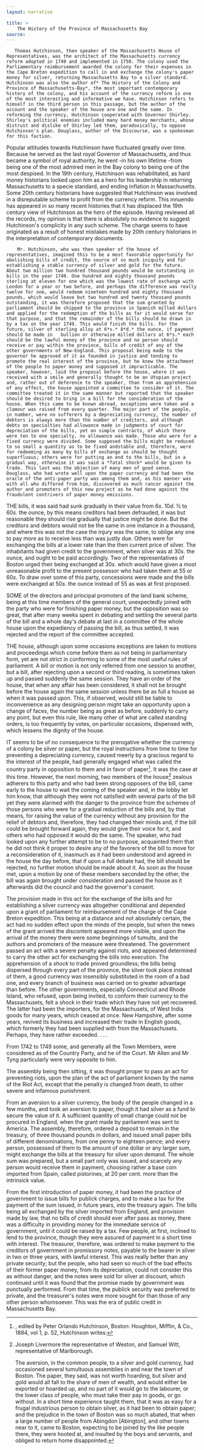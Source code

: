 ```yaml
---
layout: narrative

title: >
    The History of the Province of Massachusetts Bay
source: 
---
```


       Thomas Hutchinson, then speaker of the Massachusetts House of Representatives, was the architect of the Massachusetts currency reform adopted in 1749 and implemented in 1750. The colony used the Parliamentary reimbursement awarded the colony for their expenses in the Cape Breton expedition to call in and exchange the colony's paper money for silver, returning Massachusetts Bay to a silver standard. Hutchinson was also the author of* The History of the Colony and Province of Massachusetts-Bay*, the most important contemporary history of the colony, and his account of the currency reform is one of the most interesting and informative we have. Hutchinson refers to himself in the third person in this passage, but the author of the account and the speaker of the house are one and the same. In reforming the currency, Hutchinson cooperated with Governor Shirley. Shirley's political enemies included many hard money merchants, whose distrust and dislike of Shirley led them, paradoxically, to oppose Hutchinson's plan. Douglass, author of the Discourse, was a spokesman for this faction. 

  Popular attitudes towards Hutchinson have fluctuated greatly over time. Because he served as the last royal Governor of Massachusetts, and thus became a symbol of royal authority, he went -in his own lifetime -from being one of the most admired men in the Bay colony to being one of the most despised. In the 19th century, Hutchinson was rehabilitated, as hard money historians looked upon him as a hero for his leadership in returning Massachusetts to a specie standard, and ending inflation in Massachusetts. Some 20th century historians have suggested that Hutchinson was involved in a disreputable scheme to profit from the currency reform. This innuendo has appeared in so many recent histories that it has displaced the 19th century view of Hutchinson as the hero of the episode. Having reviewed all the records, my opinion is that there is absolutely no evidence to suggest Hutchinson's complicity in any such scheme. The charge seems to have originated as a result of honest mistakes made by 20th century historians in the interpretation of contemporary documents. 

        Mr. Hutchinson, who was then speaker of the house of representatives, imagined this to be a most favorable opportunity for abolishing bills of credit, the source of so much iniquity and for establishing a stable currency of silver and gold for the future. About two million two hundred thousand pounds would be outstanding in bills in the year 1749. One hundred and eighty thousand pounds sterling at eleven for one which was the lowest rate of exchange with London for a year or two before, and perhaps the difference was really twelve for one, would redeem nineteen hundred and eighty thousand pounds, which would leave but two hundred and twenty thousand pounds outstanding, it was therefore proposed that the sum granted by parliament should be shipped to the province in Spanish milled dollars and applied for the redemption of the bills as far it would serve for that purpose, and that the remainder of the bills should be drawn in by a tax on the year 1749. This would finish the bills. For the future, silver of sterling alloy at 6*s.* 8*d.* the ounce, if payment should be made in   bullion or otherwise milled dollars at 6*s.* each should be the lawful money of the province and no person should receive or pay within the province, bills of credit of any of the other governments of New-England. This proposal being made to the governor he approved of it as founded in justice and tending to promote the real interest of the province, but he knew the attachment of the people to paper money and supposed it impracticable. The speaker, however, laid the proposal before the house, where it was received with a smile and generally thought to be an Utopian project and, rather out of deference to the speaker, than from an apprehension of any effect, the house appointed a committee to consider of it. The committee treated it in the same manner but reported that the speaker should be desired to bring in a bill for the consideration of the house. When this came to be known abroad, exceptions were taken and a clamour was raised from every quarter. The major part of the people, in number, were no sufferers by a depreciating currency, the number of debtors is always more than the number of creditors, and although debts on specialties had allowance made in judgments of court for depreciation of the bills, yet on simple contracts, of which there were ten to one specialty, no allowance was made. Those who were for a fixed currency were divided. Some supposed the bills might be reduced to so small a quantity as to be fixed andstable and, therefore, were for redeeming as many by bills of exchange as should be thought superfluous; others were for putting an end to the bills, but in a gradual way, otherwise it was said a *fatal shock* would be given to trade. This last was the objection of many men of good sense. Douglass, who had wrote well upon the paper currency and had been the oracle of the anti-paper party was among them and, as his manner was with all who differed from him, discovered as much rancor against the author and promoters of this new project as he had done against the fraudulent contrivers of paper money emissions. 

   THE bills, it was said had sunk gradually in their value from 6*s*. 10*d*. ½ to 60*s.* the ounce, by this means creditors had been defrauded, it was but reasonable they should rise gradually that justice might be done. But the creditors and debtors would not be the same in one instance in a thousand, and where this was not the case the injury was the same, to oblige any one to pay more as to receive less than was justly due. Others were for exchanging the bills at a lower rate than the then current price of silver. The inhabitants had given credit to the government, when silver was at 30*s*. the ounce, and ought to be paid accordingly. Two of the representatives of Boston urged their being exchanged at 30*s*. which would have given a most unreasonable profit to the present possessor who had taken them at 55 or 60*s*. To draw over some of this party, concessions were made and the bills were exchanged at 50*s*. the ounce instead of 55 as was at first proposed. 

  SOME of the directors and principal promoters of the land bank scheme, being at this time members of the general court, unexpectedly joined with the party who were for finishing paper money, but the opposition was so great, that after many weeks spent in debating and settling the several parts of the bill and a whole day's debate at last in a committee of the whole house upon the expediency of passing the bill, as thus settled, it was rejected and the report of the committee accepted. 

  THE house, although upon some occasions exceptions are taken to motions and proceedings which come before them as not being in parliamentary form, yet are not strict in conforming to some of the most useful rules of parliament. A bill or motion is not only referred from one session to another, but a bill, after rejecting upon a second or third reading, is sometimes taken up and passed suddenly the same session. They have an order of the house, that when any affair has been considered, it shall   not be brought before the house again the same session unless there be as full a house as when it was passed upon. This, if observed, would still be liable to inconvenience as any designing person might take an opportunity upon a change of faces, the number being as great as before, suddenly to carry any point, but even this rule, like many other of what are called standing orders, is too frequently by votes, on particular occasions, dispensed with, which lessens the dignity of the house. 

  IT seems to be of no consequence to the prerogative whether the currency of a colony be silver or paper, but the royal instructions from time to time for preventing a depreciating currency, caused meerly by a gracious regard to the interest of the people, had generally engaged what was called the country party in opposition to them and in favor of paper[^n1]. It was the case at this time. However, the next morning, two members of the house[^n2] zealous adherers to this party and who had been strong opposers of the bill, came early to the house to wait the coming of the speaker and, in the lobby let him know, that although they were not satisfied with several parts of the bill yet they were alarmed with the danger to the province from the schemes of those persons who were for a gradual reduction of the bills and, by that means, for raising the value of the currency without any provision for the relief of debtors and, therefore, they had changed their minds and, if the bill could be brought forward again, they would give their voice for it, and others who had opposed it would do the same. The speaker, who had looked upon any further attempt to be to no purpose, acquainted them that he did not think it proper to desire any of the favorers of the bill to move for a reconsideration of it, inasmuch as it had been understood and agreed in the house the day before, that if upon a full debate had, the   bill should be rejected, no further motion should be made about it. As soon as the house met, upon a motion by one of these members seconded by the other, the bill was again brought under consideration and passed the house as it afterwards did the council and had the governor's consent. 

  The provision made in this act for the exchange of the bills and for establishing a silver currency was altogether conditional and depended upon a grant of parliament for reimbursement of the charge of the Cape Breton expedition. This being at a distance and not absolutely certain, the act had no sudden effect upon the minds of the people, but when the news of the grant arrived the discontent appeared more visible, and upon the arrival of the money there were some beginnings of tumults, and the authors and promoters of the measure were threatened. The government passed an act with a severe penalty against riots, and appeared determined to carry the other act for exchanging the bills into execution. The apprehension of a *shock* to trade proved groundless; the bills being dispersed through every part of the province, the silver took place instead of them, a good currency was insensibly substituted in the room of a bad one, and every branch of business was carried on to greater advantage than before. The other governments, especially Connecticut and Rhode Island, who refused, upon being invited, to conform their currency to the Massachusets, felt a *shock* in their trade which they have not yet recovered. The latter had been the importers, for the Massachusets, of West India goods for many years, which ceased at once. New Hampshire, after some years, revived its business and increased their trade in English goods, which formerly they had been supplied with from the Massachusets. Perhaps, they have rather exceeded. . . .  

  [^n1]:  , edited by Peter Orlando Hutchinson, Boston: Houghton, Mifflin, & Co., 1884, vol 1, p. 52, Hutchinson writes:

From 1742 to 1749 some, and generally all the Town Members, were considered as of the Country Party, and he of the Court. Mr Allen and Mr Tyng particularly were very opposite to him. 

  [^n2]:  Joseph Livermore the representative of Weston, and Samuel Witt, representative of Marlborough.

       The aversion, in the common people, to a silver and gold currency, had occasioned several tumultuous assemblies in and near the town of Boston. The paper, they said, was not worth hoarding, but silver and gold would all fall to the share of men of wealth, and would either be exported or hoarded up, and no part of it would go to the labourer, or the lower class of people, who must take their pay in goods, or go without. In a short time experience taught them, that it was as   easy for a frugal industrious person to obtain silver, as it had been to obtain paper; and the prejudice in the town of Boston was so much abated, that when a large number of people from Abingdon [Abington], and other towns near to it, came to Boston, expecting to be joined by the like people there, they were hooted at, and insulted by the boys and servants, and obliged to return home disappointed. 

  The assembly being then sitting, it was thought proper to pass an act for preventing riots, upon the plan of the act of parliament known by the name of the Riot Act, except that the penalty is changed from death, to other severe and infamous punishment. 

  From an aversion to a silver currency, the body of the people changed in a few months, and took an aversion to paper, though it had silver as a fund to secure the value of it. A sufficient quantity of small change could not be procured in England, when the grant made by parliament was sent to America. The assembly, therefore, ordered a deposit to remain in the treasury, of three thousand pounds in dollars, and issued small paper bills of different denominations, from one penny to eighteen pence; and every person, possessed of them to the amount of one dollar or any larger sum, might exchange the bills at the treasury for silver upon demand. The whole sum was prepared, but a small part only was issued, and scarcely any person would receive them in payment, choosing rather a base coin imported from Spain, called pistorines, at 20 per cent. more than the intrinsick value. 

  From the first introduction of paper money, it   had been the practice of government to issue bills for publick charges, and to make a tax for the payment of the sum issued, in future years, into the treasury again. The bills being all exchanged by the silver imported from England, and provision made by law, that no bills of credit should ever after pass as money, there was a difficulty in providing money for the immediate service of government, until it could be raised by a tax. Few people, at first, inclined to lend to the province, though they were assured of payment in a short time with interest. The treasurer, therefore, was ordered to make payment to the creditors of government in promissory notes, payable to the bearer in silver in two or three years, with lawful interest. This was really better than any private security; but the people, who had seen so much of the bad effects of their former paper money, from its depreciation, could not consider this as without danger, and the notes were sold for silver at discount, which continued until it was found that the promise made by government was punctually performed. From that time, the publick security was preferred to private, and the treasurer's notes were more sought for than those of any other person whomsoever. This was the era of public credit in Massachusetts Bay. 

     